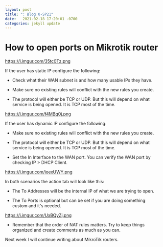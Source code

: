```yaml
---
layout: post
title: ": Blog 0-SP21"
date:   2021-02-18 17:20:01 -0700
categories: jekyll update
---
```


<h1>How to open ports on Mikrotik router</h1>

<img>https://i.imgur.com/35tc0Tz.png</img>

If the user has static IP configure the following:

- Check what their WAN subnet is and how many usable IPs they have.

- Make sure no existing rules will conflict with the new rules you create.

- The protocol will either be TCP or UDP. But this will depend on what service is being opened. It is TCP most of the time.

<img>https://i.imgur.com/f4MBq0j.png</img>

If the user has dynamic IP configure the following:

- Make sure no existing rules will conflict with the new rules you create.

- The protocol will either be TCP or UDP. But this will depend on what service is being opened. It is TCP most of the time.

- Set the In Interface to the WAN port. You can verify the WAN port by checking IP > DHCP Client.

<img>https://i.imgur.com/ioexUWY.png</img>

In both scenarios the action tab will look like this:

- The To Addresses will be the internal IP of what we are trying to open.

- The To Ports is optional but can be set if you are doing something custom and it's needed.

<img>https://i.imgur.com/UxBQyZj.png</img>

- Remember that the order of NAT rules matters. Try to keep things organized and create comments as much as you can.

Next week I will continue writing about MikroTik routers.
